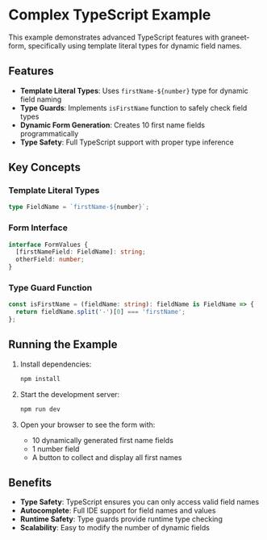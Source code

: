 # Complex TypeScript Example

This example demonstrates advanced TypeScript features with graneet-form, specifically using template literal types for dynamic field names.

## Features

- **Template Literal Types**: Uses `firstName-${number}` type for dynamic field naming
- **Type Guards**: Implements `isFirstName` function to safely check field types
- **Dynamic Form Generation**: Creates 10 first name fields programmatically
- **Type Safety**: Full TypeScript support with proper type inference

## Key Concepts

### Template Literal Types
```typescript
type FieldName = `firstName-${number}`;
```

### Form Interface
```typescript
interface FormValues {
  [firstNameField: FieldName]: string;
  otherField: number;
}
```

### Type Guard Function
```typescript
const isFirstName = (fieldName: string): fieldName is FieldName => {
  return fieldName.split('-')[0] === 'firstName';
};
```

## Running the Example

1. Install dependencies:
   ```bash
   npm install
   ```

2. Start the development server:
   ```bash
   npm run dev
   ```

3. Open your browser to see the form with:
   - 10 dynamically generated first name fields
   - 1 number field
   - A button to collect and display all first names

## Benefits

- **Type Safety**: TypeScript ensures you can only access valid field names
- **Autocomplete**: Full IDE support for field names and values
- **Runtime Safety**: Type guards provide runtime type checking
- **Scalability**: Easy to modify the number of dynamic fields